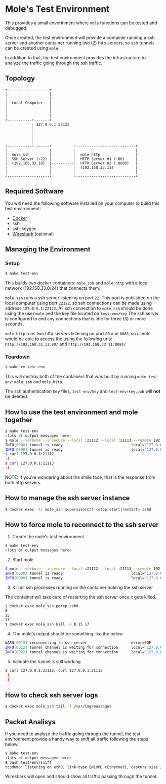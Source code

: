 # Mole's Test Environment

This provides a small envorinment where `mole` functions can be tested and
debugged.

Once created, the test environment will provide a container running a ssh
server and another container running two (2) http servers, so ssh tunnels can
be created using `mole`.

In addition to that, the test environment provides the infrastructure to
analyze the traffic going through the ssh traffic.

## Topology

```ascii
+-------------------+                                 
|                   |
|                   |
|  Local Computer   |
|                   |
|                   |
|                   |
+-----------+-------+                                 
            | 127.0.0.1:22122
            |
            |
            |
            | 
+-----------+-------+          +---------------------------+
|                   |          |                           |
|  mole_ssh         |          |  mole_http                |
|  SSH Server (:22) |          |  HTTP Server #1 (:80)     |
|  (192.168.33.10)  |----------|  HTTP Server #2 (:8080)   |
|                   |          |  (192.168.33.11)          |
|                   |          |                           |
+-------------------+          +---------------------------+
```

## Required Software

You will need the following software installed on your computer to build this
test environment:

* [Docker](https://docs.docker.com/install/)
* ssh
* ssh-keygen
* [Wireshark](https://www.wireshark.org/download.html) (optional)

## Managing the Environment

### Setup

```sh
$ make test-env
```

This builds two docker containers: `mole_ssh` and `mole_http` with a local
network (192.168.33.0/24) that connects them.

`mole_ssh` runs a ssh server listening on port `22`.
This port is published on the local computer using port `22122`, so ssh
connections can be made using address `127.0.0.1:22122`.
All ssh connection to `mole_ssh` should be done using the user `mole` and the
key file located on `test-env/key`
The ssh server is configured to end any connections that is idle for three (3)
or more seconds.

`mole_http` runs two http servers listening on port `80` and `8080`, so clients
would be able to access the using the following urls: `http://192.168.33.11:80/`
and `http://192.168.33.11:8080/`

### Teardown

```sh
$ make rm-test-env
```

This will destroy both of the containers that was built by running
`make test-env`: `mole_ssh` and `mole_http`.

The ssh authentication key files, `test-env/key` and `test-env/key,pub` will
**not** be deleted.

## How to use the test environment and mole together

```sh
$ make test-env
<lots of output messages here>
$ mole --verbose --insecure --local :21112 --local :21113 --remote 192.168.33.11:80 --remote 192.168.33.11:8080 --server mole@127.0.0.1:22122 --key test-env/ssh-server/keys/key --keep-alive-interval 2s
INFO[0000] tunnel is ready                               local="127.0.0.1:21113" remote="192.168.33.11:8080"
INFO[0000] tunnel is ready                               local="127.0.0.1:21112" remote="192.168.33.11:80"
$ curl 127.0.0.1:21112
:)
$ curl 127.0.0.1:21113
:)
```

NOTE: If you're wondering about the smile face, that is the response from both 
http servers.

## How to manage the ssh server instance

```sh
$ docker exec -ti mole_ssh supervisorctl <stop|start|restart> sshd
```

## How to force mole to reconnect to the ssh server

1. Create the mole's test environment

```sh
$ make test-env
<lots of output messages here>
```

2. Start mole

```sh
$ mole --verbose --insecure --local :21112 --local :21113 --remote 192.168.33.11:80 --remote 192.168.33.11:8080 --server mole@127.0.0.1:22122 --key test-env/ssh-server/keys/key --keep-alive-interval 2s
INFO[0000] tunnel is ready                               local="127.0.0.1:21113" remote="192.168.33.11:8080"
INFO[0000] tunnel is ready                               local="127.0.0.1:21112" remote="192.168.33.11:80"
```

3. Kill all ssh processes running on the container holding the ssh server

The container will take care of restarting the ssh server once it gets killed.

```sh
$ docker exec mole_ssh pgrep sshd
8
15
17
$ docker exec mole_ssh kill -9 8 15 17
```

4. The mole's output should be something like the below

```sh
WARN[0019] reconnecting to ssh server                    error=EOF
INFO[0022] tunnel channel is waiting for connection      local="127.0.0.1:21113" remote="192.168.33.11:8080"
INFO[0022] tunnel channel is waiting for connection      local="127.0.0.1:21112" remote="192.168.33.11:80"
```

5. Validate the tunnel is still working

```sh
$ curl 127.0.0.1:21112; curl 127.0.0.1:21113
:)
:)
```

## How to check ssh server logs

```sh
$ docker exec mole_ssh tail -f /var/log/messages
```

## Packet Analisys

If you need to analyze the traffic going through the tunnel, the test
environment provide a handy way to sniff all traffic following the steps below:

```sh
$ make test-env
<lots of output messages here>
$ bash test-env/sniff
tcpdump: listening on eth0, link-type EN10MB (Ethernet), capture size 262144 bytes
```

Wireshark will open and should show all traffic passing through the tunnel.
